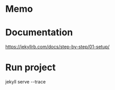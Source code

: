 # Memo

# Documentation
https://jekyllrb.com/docs/step-by-step/01-setup/

# Run project
jekyll serve --trace
